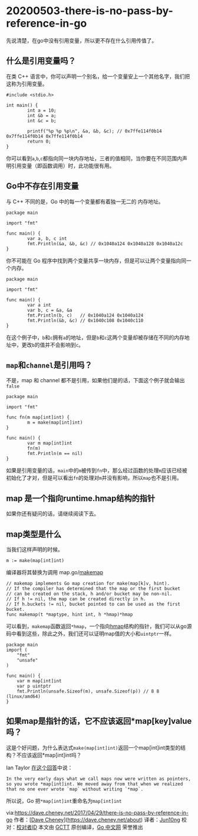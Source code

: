 # 20200503-there-is-no-pass-by-reference-in-go

先说清楚，在go中没有引用变量，所以更不存在什么引用传值了。

## 什么是引用变量吗？

在类 C++ 语言中，你可以声明一个别名，给一个变量安上一个其他名字，我们把这称为引用变量。

```
#include <stdio.h>

int main() {
        int a = 10;
        int &b = a;
        int &c = b;

        printf("%p %p %p\n", &a, &b, &c); // 0x7ffe114f0b14 0x7ffe114f0b14 0x7ffe114f0b14
        return 0;
}
```

你可以看到`a`,`b`,`c`都指向同一块内存地址，三者的值相同，当你要在不同范围内声明引用变量（即函数调用）时，此功能很有用。

## Go中不存在引用变量

与 C++ 不同的是，Go 中的每一个变量都有着独一无二的 内存地址。

```
package main

import "fmt"

func main() {
        var a, b, c int
        fmt.Println(&a, &b, &c) // 0x1040a124 0x1040a128 0x1040a12c
}
```

你不可能在 Go 程序中找到两个变量共享一块内存，但是可以让两个变量指向同一个内存。

```
package main

import "fmt"

func main() {
        var a int
        var b, c = &a, &a
        fmt.Println(b, c)   // 0x1040a124 0x1040a124
        fmt.Println(&b, &c) // 0x1040c108 0x1040c110
}
```

在这个例子中，`b`和`c`拥有`a`的地址，但是`b`和`c`这两个变量却被存储在不同的内存地址中，更改`b`的值并不会影响到`c`。

## `map`和`channel`是引用吗？

不是，map 和 channel 都不是引用，如果他们是的话，下面这个例子就会输出`false`

```
package main

import "fmt"

func fn(m map[int]int) {
        m = make(map[int]int)
}

func main() {
        var m map[int]int
        fn(m)
        fmt.Println(m == nil)
}
```

如果是引用变量的话，`main`中的`m`被传到`fn`中，那么经过函数的处理`m`应该已经被初始化了才对，但是可以看出`fn`的处理对`m`并没有影响，所以`map`也不是引用。

##  map 是一个指向runtime.hmap结构的指针
如果你还有疑问的话，请继续阅读下去。

## map类型是什么

当我们这样声明的时候。

```
m := make(map[int]int)
```

编译器将其替换为调用 map.go/[makemap](https://golang.org/src/runtime/map.go?h=makemap%28%29)

```
// makemap implements Go map creation for make(map[k]v, hint).
// If the compiler has determined that the map or the first bucket
// can be created on the stack, h and/or bucket may be non-nil.
// If h != nil, the map can be created directly in h.
// If h.buckets != nil, bucket pointed to can be used as the first bucket.
func makemap(t *maptype, hint int, h *hmap)*hmap
```
可以看到，`makemap`函数返回`*hmap`，一个指向[hmap](https://golang.org/src/runtime/map.go?h=hmap#L115)结构的指针，我们可以从go源码中看到这些，除此之外，我们还可以证明map值的大小和`uintptr`一样。
```
package main
import (
	"fmt"
	"unsafe"
)

func main() {
	var m map[int]int
	var p uintptr
	fmt.Println(unsafe.Sizeof(m), unsafe.Sizeof(p)) // 8 8 (linux/amd64)
}
```

## 如果map是指针的话，它不应该返回*map[key]value吗？

这是个好问题，为什么表达式`make(map[int]int)`返回一个map[int]int类型的结构？不应该返回*map[int]int吗？

Ian Taylor [在这个回答](https://groups.google.com/forum/#!msg/golang-nuts/SjuhSYDITm4/jnrp7rRxDQAJ)中说：

```
In the very early days what we call maps now were written as pointers, so you wrote *map[int]int. We moved away from that when we realized that no one ever wrote `map` without writing `*map`.
```
所以说，Go 把`*map[int]int`重命名为`map[int]int`

via:https://dave.cheney.net/2017/04/29/there-is-no-pass-by-reference-in-go
作者：[[Dave Cheney](https://dave.cheney.net/)](https://dave.cheney.net/about)
译者：[Jun10ng](https://github.com/Jun10ng)
校对：[校对者ID](https://github.com/校对者ID)
本文由 [GCTT](https://github.com/studygolang/GCTT) 原创编译，[Go 中文网](https://studygolang.com/) 荣誉推出

